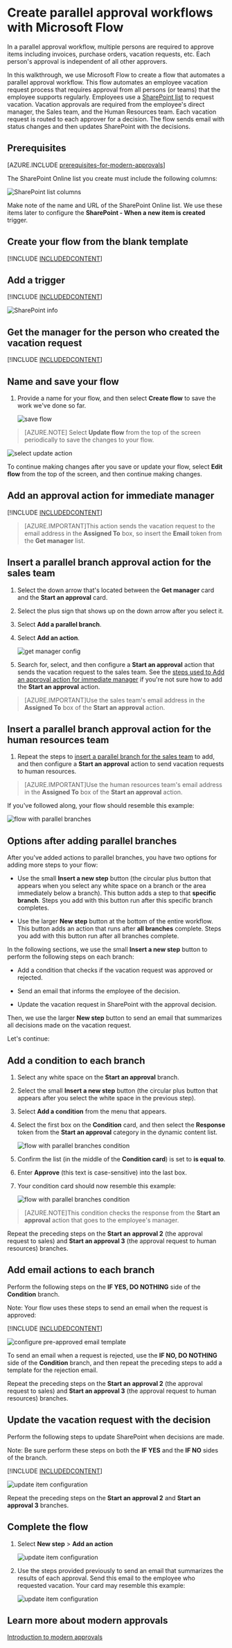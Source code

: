 <properties
    pageTitle="Create a parallel modern approval workflow | Microsoft Flow"
    description="Create a parallel modern approval workflow"
    services=""
    suite="flow"
    documentationCenter="na"
    authors="MSFTMan"
    manager="anneta"
    editor=""
    tags=""/>

<tags
   ms.service="flow"
   ms.devlang="na"
   ms.topic="article"
   ms.tgt_pltfrm="na"
   ms.workload="na"
   ms.date="06/08/2017"
   ms.author="deonhe"/>

# Create parallel approval workflows with Microsoft Flow

In a parallel approval workflow, multiple persons are required to approve items including invoices, purchase orders, vacation requests, etc. Each person's approval is independent of all other approvers.

In this walkthrough, we use Microsoft Flow to create a flow that automates a parallel approval workflow. This flow automates an employee vacation request process that requires approval from all persons (or teams) that the employee supports regularly. Employees use a [SharePoint list](https://support.office.com/article/Introduction-to-lists-0a1c3ace-def0-44af-b225-cfa8d92c52d7) to request vacation. Vacation approvals are required from the employee's direct manager, the Sales team, and the Human Resources team. Each vacation request is routed to each approver for a decision. The flow sends email with status changes and then updates SharePoint with the decisions.

## Prerequisites

[AZURE.INCLUDE [prerequisites-for-modern-approvals](../includes/prerequisites-for-modern-approvals.md)]

The SharePoint Online list you create must include the following columns:

   ![SharePoint list columns](./media/parallel-modern-approvals/sharepoint-columns.png)

Make note of the name and URL of the SharePoint Online list. We use these items later to configure the **SharePoint - When a new item is created** trigger.

## Create your flow from the blank template

[!INCLUDE [INCLUDEDCONTENT](../includes/sign-in-and-create-flow-from-blank-template.md)]

## Add a trigger

[!INCLUDE [INCLUDEDCONTENT](../includes/add-trigger-when-sharepoint-item-created.md)]

   ![SharePoint info](../includes/media/parallel-modern-approvals/select-sharepoint-site-info.png)

## Get the manager for the person who created the vacation request

[!INCLUDE [INCLUDEDCONTENT](../includes/add-get-manager-action.md)]

## Name and save your flow

1. Provide a name for your flow, and then select **Create flow** to save the work we've done so far.

   ![save flow](./media/parallel-modern-approvals/save.png)

>[AZURE.NOTE] Select **Update flow** from the top of the screen periodically to save the changes to your flow.

   ![select update action](./media/parallel-modern-approvals/update.png)

To continue making changes after you save or update your flow, select **Edit flow** from the top of the screen, and then continue making changes.

## Add an approval action for immediate manager

[!INCLUDE [INCLUDEDCONTENT](../includes/add-an-approval-action.md)]

>[AZURE.IMPORTANT]This action sends the vacation request to the email address in the **Assigned To** box, so insert the **Email** token from the **Get manager** list.

## Insert a parallel branch approval action for the sales team

1. Select the down arrow that's located between the **Get manager** card and the **Start an approval** card.

1. Select the plus sign that shows up on the down arrow after you select it.

1. Select **Add a parallel branch**.

1. Select **Add an action**.

   ![get manager config](./media/parallel-modern-approvals/add-parallel-branch.png)

1. Search for, select, and then configure a **Start an approval** action that sends the vacation request to the sales team. See the [steps used to Add an approval action for immediate manager](parallel-modern-approvals.md/#Add-an-approval-action-for-immediate-manager) if you're not sure how to add the **Start an approval** action.

>[AZURE.IMPORTANT]Use the sales team's email address in the **Assigned To** box of the **Start an approval** action.

## Insert a parallel branch approval action for the human resources team

1. Repeat the steps to [insert a parallel branch for the sales team](parallel-modern-approvals.md/#Insert-a-parallel-branch-approval-action-for-the-sales-team) to add, and then configure a **Start an approval** action to send vacation requests to human resources.

>[AZURE.IMPORTANT]Use the human resources team's email address in the **Assigned To** box of the **Start an approval** action.

If you've followed along, your flow should resemble this example:

   ![flow with parallel branches](./media/parallel-modern-approvals/flow-with-parallel-branches.png)

## Options after adding parallel branches

After you've added actions to parallel branches, you have two options for adding more steps to your flow:

- Use the small **Insert a new step** button (the circular plus button that appears when you select any white space on a branch or the area immediately below a branch). This button adds a step to that **specific branch**. Steps you add with this button run after this specific branch completes.

- Use the larger **New step** button at the bottom of the entire workflow. This button adds an action that runs after **all branches** complete. Steps you add with this button run after all branches complete.

In the following sections, we use the small **Insert a new step** button to perform the following steps on each branch:

- Add a condition that checks if the vacation request was approved or rejected.

- Send an email that informs the employee of the decision.

- Update the vacation request in SharePoint with the approval decision.

Then, we use the larger **New step** button to send an email that summarizes all decisions made on the vacation request.

Let's continue:

## Add a condition to each branch

1. Select any white space on the **Start an approval** branch.
1. Select the small **Insert a new step** button (the circular plus button that appears after you select the white space in the previous step).
1. Select **Add a condition** from the menu that appears.
1. Select the first box on the **Condition** card, and then select the **Response** token from the **Start an approval** category in the dynamic content list.

   ![flow with parallel branches condition](./media/parallel-modern-approvals/configure-approval-condition.png)

1. Confirm the list (in the middle of the **Condition card**) is set to **is equal to**.
1. Enter **Approve** (this text is case-sensitive) into the last box.
1. Your condition card should now resemble this example:

   ![flow with parallel branches condition](../includes/media/parallel-modern-approvals/condition-card.png)

>[AZURE.NOTE]This condition checks the response from the **Start an approval** action that goes to the employee's manager.

Repeat the preceding steps on the **Start an approval 2** (the approval request to sales) and **Start an approval 3** (the approval request to human resources) branches.

## Add email actions to each branch

Perform the following steps on the **IF YES, DO NOTHING** side of the **Condition** branch.

   Note: Your flow uses these steps to send an email when the request is approved:

[!INCLUDE [INCLUDEDCONTENT](../includes/add-action-to-send-email-when-vacation-approved.md)]

   ![configure pre-approved email template](../includes/media/parallel-modern-approvals/yes-email-config.png)

To send an email when a request is rejected, use the **IF NO, DO NOTHING** side of the **Condition** branch, and then repeat the preceding steps to add a template for the rejection email.

Repeat the preceding steps on the **Start an approval 2** (the approval request to sales) and **Start an approval 3** (the approval request to human resources) branches.

## Update the vacation request with the decision

Perform the following steps to update SharePoint when decisions are made.

   Note: Be sure perform these steps on both the **IF YES** and the **IF NO** sides of the branch.

[!INCLUDE [INCLUDEDCONTENT](../includes/add-action-to-update-sharepoint-with-approval.md)]

   ![update item configuration](./media/parallel-modern-approvals/configure-update-item.png)

Repeat the preceding steps on the **Start an approval 2** and **Start an approval 3** branches.

## Complete the flow

1. Select **New step** > **Add an action**

   ![update item configuration](../includes/media/parallel-modern-approvals/add-an-action-2-step.png)

1. Use the steps provided previously to send an email that summarizes the results of each approval. Send this email to the employee who requested vacation. Your card may resemble this example:

   ![update item configuration](./media/parallel-modern-approvals/final-email-card.png)

## Learn more about modern approvals

[Introduction to modern approvals](./modern-approvals.md)
